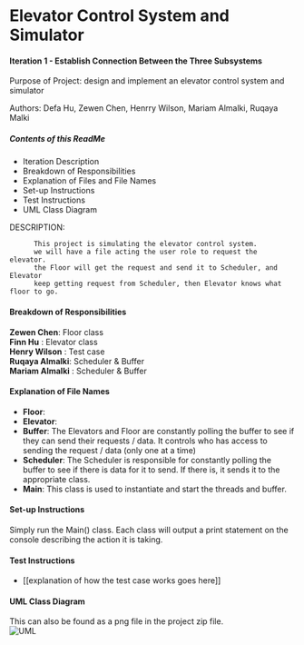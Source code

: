 # Elevator Control System and Simulator

#### Iteration 1 - Establish Connection Between the Three Subsystems

Purpose of Project: design and implement an elevator control system and simulator

Authors: Defa Hu, Zewen Chen, Henrry Wilson, Mariam Almalki, Ruqaya Malki

##### Contents of this ReadMe
- Iteration Description
- Breakdown of Responsibilities
- Explanation of Files and File Names
- Set-up Instructions
- Test Instructions 
- UML Class Diagram

DESCRIPTION: 
  
          This project is simulating the elevator control system.
          we will have a file acting the user role to request the elevator.
          the Floor will get the request and send it to Scheduler, and Elevator
          keep getting request from Scheduler, then Elevator knows what floor to go.


#### Breakdown of Responsibilities
**Zewen Chen**: Floor class <br>
**Finn Hu** : Elevator class <br>
**Henry Wilson** : Test case <br>
**Ruqaya Almalki**: Scheduler & Buffer <br>
**Mariam Almalki** : Scheduler & Buffer <br>

#### Explanation of File Names
- **Floor**: 
- **Elevator**:
- **Buffer**: The Elevators and Floor are constantly polling the buffer to see if they can send their requests / data. It controls who has access to sending the request / data (only one at a time)
- **Scheduler**: The Scheduler is responsible for constantly polling the buffer to see if there is data for it to send. If there is, it sends it to the appropriate class. 
- **Main**: This class is used to instantiate and start the threads and buffer. 

#### Set-up Instructions
Simply run the Main() class. Each class will output a print statement on the console describing the action it is taking. 

#### Test Instructions 
- [[explanation of how the test case works goes here]]

#### UML Class Diagram
This can also be found as a png file in the project zip file. <br>
![UML](name_of_uml_img.png)

